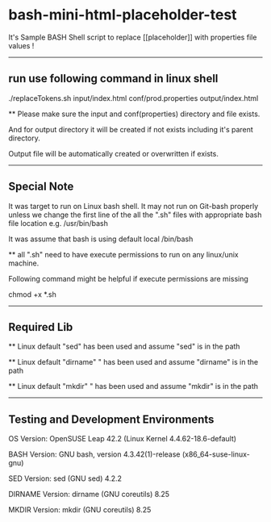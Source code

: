 # bash-mini-html-placeholder-test
It's Sample BASH Shell script to replace [[placeholder]] with properties file values !


-------------------------------------------------
run use following command in linux shell
-------------------------------------------------

./replaceTokens.sh input/index.html conf/prod.properties output/index.html​


** Please make sure the input and conf(properties) directory and file exists. 

And for output directory it will be created if not exists including it's parent directory.

Output file will be automatically created or overwritten if exists. 

--------------
Special Note
--------------
It was target to run on Linux bash shell.
It may not run on Git-bash properly unless we change the first line of the all the ".sh" files with appropriate bash file location
e.g. /usr/bin/bash

It was assume that bash is using default local /bin/bash 

** all ".sh" need to have execute permissions to run on any linux/unix machine.

Following command might be helpful if execute permissions are missing

chmod +x *.sh
    

---------------
Required Lib
---------------
** Linux default "sed" has been used and assume "sed" is in the path

** Linux default "dirname" " has been used and assume "dirname" is in the path 

** Linux default "mkdir" " has been used and assume "mkdir" is in the path 


------------------------------------
Testing and Development Environments
------------------------------------
OS Version: OpenSUSE Leap 42.2  (Linux Kernel 4.4.62-18.6-default)

BASH Version: GNU bash, version 4.3.42(1)-release (x86_64-suse-linux-gnu)

SED Version: sed (GNU sed) 4.2.2

DIRNAME Version: dirname (GNU coreutils) 8.25

MKDIR Version: mkdir (GNU coreutils) 8.25
